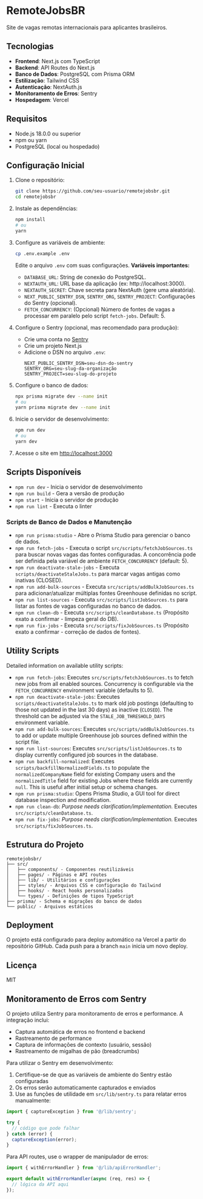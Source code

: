 # RemoteJobsBR

Site de vagas remotas internacionais para aplicantes brasileiros.

## Tecnologias

- **Frontend**: Next.js com TypeScript
- **Backend**: API Routes do Next.js
- **Banco de Dados**: PostgreSQL com Prisma ORM
- **Estilização**: Tailwind CSS
- **Autenticação**: NextAuth.js
- **Monitoramento de Erros**: Sentry
- **Hospedagem**: Vercel

## Requisitos

- Node.js 18.0.0 ou superior
- npm ou yarn
- PostgreSQL (local ou hospedado)

## Configuração Inicial

1. Clone o repositório:
   ```bash
   git clone https://github.com/seu-usuario/remotejobsbr.git
   cd remotejobsbr
   ```

2. Instale as dependências:
   ```bash
   npm install
   # ou
   yarn
   ```

3. Configure as variáveis de ambiente:
   ```bash
   cp .env.example .env
   ```
   Edite o arquivo `.env` com suas configurações.
   **Variáveis importantes:**
   - `DATABASE_URL`: String de conexão do PostgreSQL.
   - `NEXTAUTH_URL`: URL base da aplicação (ex: http://localhost:3000).
   - `NEXTAUTH_SECRET`: Chave secreta para NextAuth (gere uma aleatória).
   - `NEXT_PUBLIC_SENTRY_DSN`, `SENTRY_ORG`, `SENTRY_PROJECT`: Configurações do Sentry (opcional).
   - `FETCH_CONCURRENCY`: (Opcional) Número de fontes de vagas a processar em paralelo pelo script `fetch-jobs`. Default: 5.

4. Configure o Sentry (opcional, mas recomendado para produção):
   - Crie uma conta no [Sentry](https://sentry.io)
   - Crie um projeto Next.js
   - Adicione o DSN no arquivo `.env`:
     ```
     NEXT_PUBLIC_SENTRY_DSN=seu-dsn-do-sentry
     SENTRY_ORG=seu-slug-da-organização
     SENTRY_PROJECT=seu-slug-do-projeto
     ```

5. Configure o banco de dados:
   ```bash
   npx prisma migrate dev --name init
   # ou
   yarn prisma migrate dev --name init
   ```

6. Inicie o servidor de desenvolvimento:
   ```bash
   npm run dev
   # ou
   yarn dev
   ```

7. Acesse o site em [http://localhost:3000](http://localhost:3000)

## Scripts Disponíveis

- `npm run dev` - Inicia o servidor de desenvolvimento
- `npm run build` - Gera a versão de produção
- `npm start` - Inicia o servidor de produção
- `npm run lint` - Executa o linter

### Scripts de Banco de Dados e Manutenção

- `npm run prisma:studio` - Abre o Prisma Studio para gerenciar o banco de dados.
- `npm run fetch-jobs` - Executa o script `src/scripts/fetchJobSources.ts` para buscar novas vagas das fontes configuradas. A concorrência pode ser definida pela variável de ambiente `FETCH_CONCURRENCY` (default: 5).
- `npm run deactivate-stale-jobs` - Executa `scripts/deactivateStaleJobs.ts` para marcar vagas antigas como inativas (CLOSED).
- `npm run add-bulk-sources` - Executa `src/scripts/addBulkJobSources.ts` para adicionar/atualizar múltiplas fontes Greenhouse definidas no script.
- `npm run list-sources` - Executa `src/scripts/listJobSources.ts` para listar as fontes de vagas configuradas no banco de dados.
- `npm run clean-db` - Executa `src/scripts/cleanDatabase.ts` (Propósito exato a confirmar - limpeza geral do DB).
- `npm run fix-jobs` - Executa `src/scripts/fixJobSources.ts` (Propósito exato a confirmar - correção de dados de fontes).

## Utility Scripts

Detailed information on available utility scripts:

*   `npm run fetch-jobs`: Executes `src/scripts/fetchJobSources.ts` to fetch new jobs from all enabled sources. Concurrency is configurable via the `FETCH_CONCURRENCY` environment variable (defaults to 5).
*   `npm run deactivate-stale-jobs`: Executes `scripts/deactivateStaleJobs.ts` to mark old job postings (defaulting to those not updated in the last 30 days) as inactive (`CLOSED`). The threshold can be adjusted via the `STALE_JOB_THRESHOLD_DAYS` environment variable.
*   `npm run add-bulk-sources`: Executes `src/scripts/addBulkJobSources.ts` to add or update multiple Greenhouse job sources defined within the script file.
*   `npm run list-sources`: Executes `src/scripts/listJobSources.ts` to display currently configured job sources in the database.
*   `npm run backfill-normalized`: Executes `scripts/backfillNormalizedFields.ts` to populate the `normalizedCompanyName` field for existing Company users and the `normalizedTitle` field for existing Jobs where these fields are currently `null`. This is useful after initial setup or schema changes.
*   `npm run prisma:studio`: Opens Prisma Studio, a GUI tool for direct database inspection and modification.
*   `npm run clean-db`: *Purpose needs clarification/implementation.* Executes `src/scripts/cleanDatabase.ts`.
*   `npm run fix-jobs`: *Purpose needs clarification/implementation.* Executes `src/scripts/fixJobSources.ts`.

## Estrutura do Projeto

```
remotejobsbr/
├── src/
│   ├── components/ - Componentes reutilizáveis
│   ├── pages/ - Páginas e API routes
│   ├── lib/ - Utilitários e configurações
│   ├── styles/ - Arquivos CSS e configuração do Tailwind
│   ├── hooks/ - React hooks personalizados
│   └── types/ - Definições de tipos TypeScript
├── prisma/ - Schema e migrações do banco de dados
└── public/ - Arquivos estáticos
```

## Deployment

O projeto está configurado para deploy automático na Vercel a partir do repositório GitHub. Cada push para a branch `main` inicia um novo deploy.

## Licença

MIT 

## Monitoramento de Erros com Sentry

O projeto utiliza Sentry para monitoramento de erros e performance. A integração inclui:

- Captura automática de erros no frontend e backend
- Rastreamento de performance
- Captura de informações de contexto (usuário, sessão)
- Rastreamento de migalhas de pão (breadcrumbs)

Para utilizar o Sentry em desenvolvimento:

1. Certifique-se de que as variáveis de ambiente do Sentry estão configuradas
2. Os erros serão automaticamente capturados e enviados
3. Use as funções de utilidade em `src/lib/sentry.ts` para relatar erros manualmente:

```typescript
import { captureException } from '@/lib/sentry';

try {
  // código que pode falhar
} catch (error) {
  captureException(error);
}
```

Para API routes, use o wrapper de manipulador de erros:

```typescript
import { withErrorHandler } from '@/lib/apiErrorHandler';

export default withErrorHandler(async (req, res) => {
  // lógica da API aqui
});
``` 
